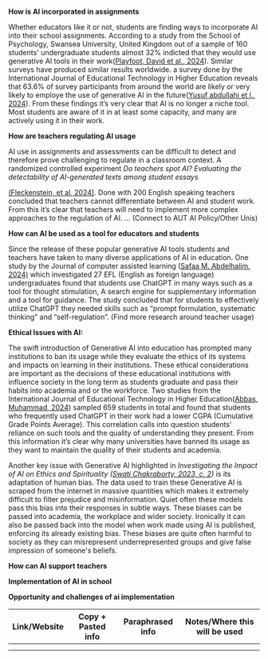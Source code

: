 **How is AI incorporated in assignments**

Whether educators like it or not, students are finding ways to incorporate AI into their school assignments. According to a study from the School of Psychology, Swansea University, United Kingdom out of a sample of 160 students' undergraduate students almost 32% indicted that they would use generative AI tools in their work([Playfoot, David et al., 2024](https://www.scopus.com/record/display.uri?eid=2-s2.0-85190779688&origin=resultslist&sort=plf-f&src=s&sid=059b8e81ec17e6cfa3d9a60635ee2ad0&sot=b&sdt=b&s=TITLE-ABS-KEY%28ai+assignments%29&sl=29&sessionSearchId=059b8e81ec17e6cfa3d9a60635ee2ad0&relpos=1)). Similar surveys have produced similar results worldwide. a survey done by the International Journal of Educational Technology in Higher Education reveals that 63.6% of survey participants from around the world are likely or very likely to employe the use of generative AI in the future([Yusuf abdullahi et l., 2024](https://www.scopus.com/record/display.uri?eid=2-s2.0-85188508655&origin=resultslist&sort=plf-f&src=s&sid=059b8e81ec17e6cfa3d9a60635ee2ad0&sot=b&sdt=b&s=TITLE-ABS-KEY%28ai+AND+usage%29&sl=29&sessionSearchId=059b8e81ec17e6cfa3d9a60635ee2ad0&relpos=7)). From these findings it’s very clear that AI is no longer a niche tool. Most students are aware of it in at least some capacity, and many are actively using it in their work.

**How are teachers regulating AI usage**

AI use in assignments and assessments can be difficult to detect and therefore prove challenging to regulate in a classroom context. A randomized controlled experiment _Do teachers spot AI? Evaluating the detectability of AI-generated texts among student essays_

[(Fleckenstein, et al, 2024)](https://www.sciencedirect.com/science/article/pii/S2666920X24000109?via%3Dihub). Done with 200 English speaking teachers concluded that teachers cannot differentiate between AI and student work. From this it’s clear that teachers will need to implement more complex approaches to the regulation of AI. ... (Connect to AUT AI Policy/Other Unis)

**How can AI be used as a tool for educators and students**

Since the release of these popular generative AI tools students and teachers have taken to many diverse applications of AI in education. One study by the Journal of computer assisted learning ([Safaa M. Abdelhalim, 2024)](https://onlinelibrary.wiley.com/doi/10.1111/jcal.12948) which investigated 27 EFL (English as foreign language) undergraduates found that students use ChatGPT in many ways such as a tool for thought stimulation, A search engine for supplementary information and a tool for guidance. The study concluded that for students to effectively utilize ChatGPT they needed skills such as “prompt formulation, systematic thinking” and “self-regulation”. (Find more research around teacher usage)

**Ethical Issues with AI:**

The swift introduction of Generative AI into education has prompted many institutions to ban its usage while they evaluate the ethics of its systems and impacts on learning in their institutions. These ethical considerations are important as the decisions of these educational institutions with influence society in the long term as students graduate and pass their habits into academia and or the workforce. Two studies from the International Journal of Educational Technology in Higher Education([Abbas, Muhammad, 2024](https://link.springer.com/content/pdf/10.1186/s41239-024-00444-7.pdf)) sampled 659 students in total and found that students who frequently used ChatGPT in their work had a lower CGPA (Cumulative Grade Points Average). This correlation calls into question students' reliance on such tools and the quality of understanding they present. From this information it’s clear why many universities have banned its usage as they want to maintain the quality of their students and academia.

Another key issue with Generative AI highlighted in _Investigating the Impact of AI on Ethics and Spirituality (_[_Swati Chakraborty, 2023, c. 2_](https://www.igi-global.com/gateway/book/318133)_)_ is its adaptation of human bias. The data used to train these Generative AI is scraped from the internet in massive quantities which makes it extremely difficult to filter prejudice and misinformation. Quiet often these models pass this bias into their responses in subtle ways. These biases can be passed into academia, the workplace and wider society. Ironically it can also be passed back into the model when work made using AI is published, enforcing its already existing bias. These biases are quite often harmful to society as they can misrepresent underrepresented groups and give false impression of someone's beliefs.

**How can AI support teachers**

**Implementation of AI in school**

**Opportunity and challenges of ai implementation**

| **Link/Website** | **Copy + Pasted info** | **Paraphrased info** | **Notes/Where this will be used** |
| --- | --- | --- | --- |
|     |     |     |     |
|     |     |     |     |
